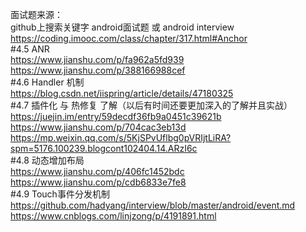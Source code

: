 面试题来源：  
github上搜索关键字 android面试题 或 android interview  
https://coding.imooc.com/class/chapter/317.html#Anchor  
#4.5 ANR  
https://www.jianshu.com/p/fa962a5fd939  
https://www.jianshu.com/p/388166988cef  
#4.6 Handler 机制  
https://blog.csdn.net/iispring/article/details/47180325  
#4.7 插件化  与 热修复 了解（以后有时间还要更加深入的了解并且实战）  
https://juejin.im/entry/59decdf36fb9a0451c39621b  
https://www.jianshu.com/p/704cac3eb13d  
https://mp.weixin.qq.com/s/5KjSPvUflbg0pVRIjtLiRA?spm=5176.100239.blogcont102404.14.ARzI6c  
#4.8 动态增加布局  
https://www.jianshu.com/p/406fc1452bdc  
https://www.jianshu.com/p/cdb6833e7fe8  
#4.9 Touch事件分发机制  
https://github.com/hadyang/interview/blob/master/android/event.md  
https://www.cnblogs.com/linjzong/p/4191891.html  
